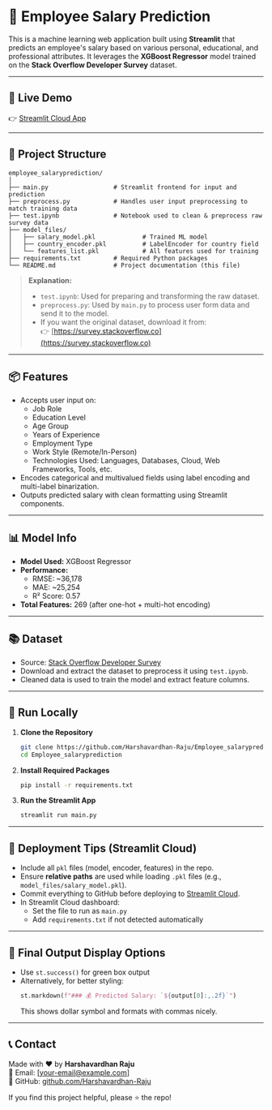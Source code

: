 # 🧠 Employee Salary Prediction

This is a machine learning web application built using **Streamlit** that predicts an employee's salary based on various personal, educational, and professional attributes. It leverages the **XGBoost Regressor** model trained on the **Stack Overflow Developer Survey** dataset.

---

## 🚀 Live Demo

👉 [Streamlit Cloud App](https://employeesalaryprediction.streamlit.app/)

---

## 📁 Project Structure

```
employee_salaryprediction/
│
├── main.py                  # Streamlit frontend for input and prediction
├── preprocess.py            # Handles user input preprocessing to match training data
├── test.ipynb               # Notebook used to clean & preprocess raw survey data
├── model_files/
│   ├── salary_model.pkl             # Trained ML model
│   ├── country_encoder.pkl          # LabelEncoder for country field
│   └── features_list.pkl            # All features used for training
├── requirements.txt         # Required Python packages
└── README.md                # Project documentation (this file)
```

> **Explanation:**
> - `test.ipynb`: Used for preparing and transforming the raw dataset.
> - `preprocess.py`: Used by `main.py` to process user form data and send it to the model.
> - If you want the original dataset, download it from:  
>   👉 [https://survey.stackoverflow.co](https://survey.stackoverflow.co)

---

## 📦 Features

- Accepts user input on:
  - Job Role
  - Education Level
  - Age Group
  - Years of Experience
  - Employment Type
  - Work Style (Remote/In-Person)
  - Technologies Used: Languages, Databases, Cloud, Web Frameworks, Tools, etc.
- Encodes categorical and multivalued fields using label encoding and multi-label binarization.
- Outputs predicted salary with clean formatting using Streamlit components.

---

## 📊 Model Info

- **Model Used:** XGBoost Regressor
- **Performance:**
  - RMSE: ~36,178
  - MAE: ~25,254
  - R² Score: 0.57
- **Total Features:** 269 (after one-hot + multi-hot encoding)

---

## 📚 Dataset

- Source: [Stack Overflow Developer Survey](https://survey.stackoverflow.co/)
- Download and extract the dataset to preprocess it using `test.ipynb`.
- Cleaned data is used to train the model and extract feature columns.

---

## 🔧 Run Locally

1. **Clone the Repository**
   ```bash
   git clone https://github.com/Harshavardhan-Raju/Employee_salaryprediction.git
   cd Employee_salaryprediction
   ```

2. **Install Required Packages**
   ```bash
   pip install -r requirements.txt
   ```

3. **Run the Streamlit App**
   ```bash
   streamlit run main.py
   ```

---

## 📌 Deployment Tips (Streamlit Cloud)

- Include all `pkl` files (model, encoder, features) in the repo.
- Ensure **relative paths** are used while loading `.pkl` files (e.g., `model_files/salary_model.pkl`).
- Commit everything to GitHub before deploying to [Streamlit Cloud](https://streamlit.io/cloud).
- In Streamlit Cloud dashboard:
  - Set the file to run as `main.py`
  - Add `requirements.txt` if not detected automatically

---

## 🎨 Final Output Display Options

- Use `st.success()` for green box output
- Alternatively, for better styling:
  ```python
  st.markdown(f"### 💰 Predicted Salary: `${output[0]:,.2f}`")
  ```
  This shows dollar symbol and formats with commas nicely.

---

## 📞 Contact

Made with ❤️ by **Harshavardhan Raju**  
📧 Email: [your-email@example.com]  
🔗 GitHub: [github.com/Harshavardhan-Raju](https://github.com/Harshavardhan-Raju)

If you find this project helpful, please ⭐ the repo!
